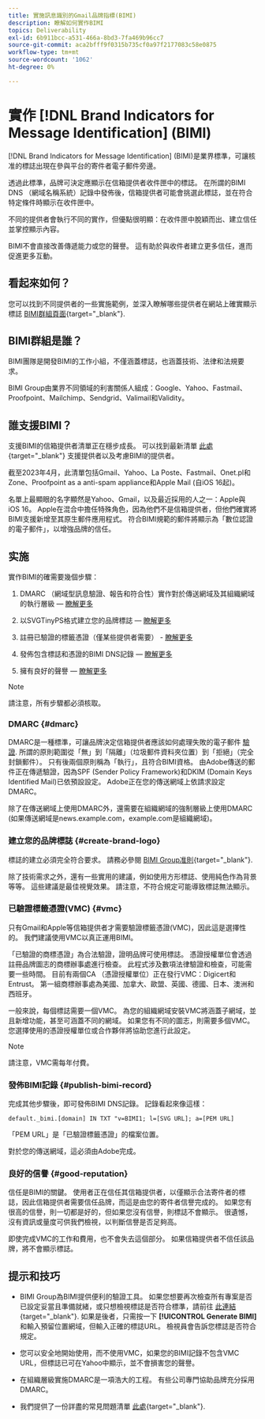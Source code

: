 ```yaml
---
title: 實施訊息識別的Gmail品牌指標(BIMI)
description: 瞭解如何實作BIMI
topics: Deliverability
exl-id: 6b911bcc-a531-466a-8bd3-7fa469b96cc7
source-git-commit: aca2bfff9f0315b735cf0a97f2177083c58e0875
workflow-type: tm+mt
source-wordcount: '1062'
ht-degree: 0%

---
```


# 實作 [!DNL Brand Indicators for Message Identification] (BIMI)

[!DNL Brand Indicators for Message Identification] (BIMI)是業界標準，可讓核准的標誌出現在參與平台的寄件者電子郵件旁邊。

透過此標準，品牌可決定應顯示在信箱提供者收件匣中的標誌。 在所謂的BIMI DNS （網域名稱系統）記錄中發佈後，信箱提供者可能會挑選此標誌，並在符合特定條件時顯示在收件匣中。

不同的提供者會執行不同的實作，但優點很明顯：在收件匣中脫穎而出、建立信任並掌控顯示內容。

BIMI不會直接改善傳遞能力或您的聲譽。 這有助於與收件者建立更多信任，進而促進更多互動。

## 看起來如何？

您可以找到不同提供者的一些實施範例，並深入瞭解哪些提供者在網站上確實顯示標誌 [BIMI群組頁面](https://bimigroup.org/where-is-my-bimi-logo-displayed/){target="_blank"}.

## BIMI群組是誰？

BIMI團隊是開發BIMI的工作小組，不僅涵蓋標誌，也涵蓋技術、法律和法規要求。

BIMI Group由業界不同領域的利害關係人組成：Google、Yahoo、Fastmail、Proofpoint、Mailchimp、Sendgrid、Valimail和Validity。

## 誰支援BIMI？

支援BIMI的信箱提供者清單正在穩步成長。 可以找到最新清單 [此處](https://bimigroup.org/bimi-infographic/){target="_blank"} 支援提供者以及考慮BIMI的提供者。

截至2023年4月，此清單包括Gmail、Yahoo、La Poste、Fastmail、Onet.pl和Zone、Proofpoint as a anti-spam appliance和Apple Mail (自iOS 16起)。

名單上最顯眼的名字顯然是Yahoo、Gmail，以及最近採用的人之一：Apple與iOS 16。 Apple在混合中擔任特殊角色，因為他們不是信箱提供者，但他們確實將BIMI支援新增至其原生郵件應用程式。 符合BIMI規範的郵件將顯示為「數位認證的電子郵件」，以增強品牌的信任。

## 实施

實作BIMI的確需要幾個步驟：

1. DMARC （網域型訊息驗證、報告和符合性）實作對於傳送網域及其組織網域的執行層級 —  [瞭解更多](#dmarc)

1. 以SVGTinyPS格式建立您的品牌標誌 —  [瞭解更多](#create-brand-logo)

1. 註冊已驗證的標籤憑證（僅某些提供者需要） - [瞭解更多](#vmc)

1. 發佈包含標誌和憑證的BIMI DNS記錄 —  [瞭解更多](#publish-bimi-record)

1. 擁有良好的聲譽 —  [瞭解更多](#good-reputation)

>[!NOTE]
>
>請注意，所有步驟都必須核取。


### DMARC {#dmarc}

DMARC是一種標準，可讓品牌決定信箱提供者應該如何處理失敗的電子郵件 [驗證](../additional-resources/authentication.md). 所謂的原則範圍從「無」到「隔離」（垃圾郵件資料夾位置）到「拒絕」（完全封鎖郵件）。 只有後兩個原則稱為「執行」，且符合BIMI資格。 由Adobe傳送的郵件正在傳遞驗證，因為SPF (Sender Policy Framework)和DKIM (Domain Keys Identified Mail)已依預設設定。 Adobe正在您的傳送網域上依請求設定DMARC。

除了在傳送網域上使用DMARC外，還需要在組織網域的強制層級上使用DMARC (如果傳送網域是news.example.com，example.com是組織網域)。

### 建立您的品牌標誌 {#create-brand-logo}

標誌的建立必須完全符合要求。 請務必參閱 [BIMI Group准則](https://bimigroup.org/creating-bimi-svg-logo-files/){target="_blank"}.

除了技術需求之外，還有一些實用的建議，例如使用方形標誌、使用純色作為背景等等。 這些建議是最佳視覺效果。
請注意，不符合規定可能導致標誌無法顯示。

### 已驗證標籤憑證(VMC) {#vmc}

只有Gmail和Apple等信箱提供者才需要驗證標籤憑證(VMC)，因此這是選擇性的。 我們建議使用VMC以真正運用BIMI。

「已驗證的商標憑證」為合法驗證，證明品牌可使用標誌。 憑證授權單位會透過註冊品牌圖志的商標辦事處進行檢查。 此程式涉及數項法律驗證和檢查，可能需要一些時間。 目前有兩個CA （憑證授權單位）正在發行VMC：Digicert和Entrust。 第一組商標辦事處為美國、加拿大、歐盟、英國、德國、日本、澳洲和西班牙。

一般來說，每個標誌需要一個VMC。 為您的組織網域安裝VMC將涵蓋子網域，並且新增功能，甚至可涵蓋不同的網域。 如果您有不同的圖志，則需要多個VMC。 您選擇使用的憑證授權單位或合作夥伴將協助您進行此設定。

>[!NOTE]
>
>請注意，VMC需每年付費。

### 發佈BIMI記錄 {#publish-bimi-record}

完成其他步驟後，即可發佈BIMI DNS記錄。 記錄看起來像這樣：

```
default._bimi.[domain] IN TXT "v=BIMI1; l=[SVG URL]; a=[PEM URL]
```

「PEM URL」是「已驗證標籤憑證」的檔案位置。

對於您的傳送網域，這必須由Adobe完成。

### 良好的信譽 {#good-reputation}

信任是BIMI的關鍵。 使用者正在信任其信箱提供者，以僅顯示合法寄件者的標誌，因此信箱提供者需要信任品牌，而這是由您的寄件者信譽完成的。 如果您有很高的信譽，則一切都是好的，但如果您沒有信譽，則標誌不會顯示。 很遺憾，沒有資訊或量度可供我們檢視，以判斷信譽是否足夠高。

即使完成VMC的工作和費用，也不會失去這個部分。 如果信箱提供者不信任該品牌，將不會顯示標誌。

## 提示和技巧

* BIMI Group為BIMI提供便利的驗證工具。 如果您想要再次檢查所有專案是否已設定妥當且準備就緒，或只想檢視標誌是否符合標準，請前往 [此連結](https://bimigroup.org/bimi-generator/){target="_blank"}. 如果是後者，只需按一下 **[!UICONTROL Generate BIMI]** 和輸入預留位置網域，但輸入正確的標誌URL。 檢視員會告訴您標誌是否符合規定。

* 您可以安全地開始使用，而不使用VMC，如果您的BIMI記錄不包含VMC URL，但標誌已可在Yahoo中顯示，並不會損害您的聲譽。

* 在組織層級實施DMARC是一項浩大的工程。 有些公司專門協助品牌充分採用DMARC。

* 我們提供了一份詳盡的常見問題清單 [此處](https://bimigroup.org/faqs-for-senders-esps/){target="_blank"}.
